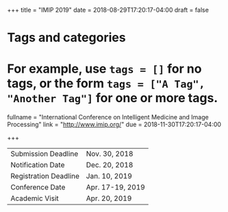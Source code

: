 +++
title = "IMIP 2019"
date = 2018-08-29T17:20:17-04:00
draft = false

# Tags and categories
# For example, use `tags = []` for no tags, or the form `tags = ["A Tag", "Another Tag"]` for one or more tags.

fullname = "International Conference on Intelligent Medicine and Image Processing"
link = "http://www.imip.org/"
due =  2018-11-30T17:20:17-04:00

+++

| | |
|---|---|
|Submission Deadline|Nov. 30, 2018|
| Notification Date| Dec. 20, 2018|
|Registration Deadline| Jan. 10, 2019 |
|Conference Date| Apr. 17-19, 2019|
|Academic Visit| Apr. 20, 2019|